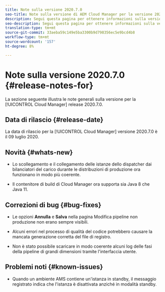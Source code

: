 ```yaml
---
title: Note sulla versione 2020.7.0
seo-title: Note sulla versione di AEM Cloud Manager per la versione 2020.7.0
description: Segui questa pagina per ottenere informazioni sulla versione 2020.7.0 di Cloud Manager
seo-description: Segui questa pagina per ottenere informazioni sulla versione 2020.7.0 di AEM Cloud Manager
translation-type: tm+mt
source-git-commit: 33aeba59c149e5ba3300b9d798356ec5e9bcd4b8
workflow-type: tm+mt
source-wordcount: '157'
ht-degree: 8%

---
```


# Note sulla versione 2020.7.0 {#release-notes-for}

La sezione seguente illustra le note generali sulla versione per la [!UICONTROL Cloud Manager] release 2020.7.0.

## Data di rilascio {#release-date}

La data di rilascio per la [!UICONTROL Cloud Manager] versione 2020.7.0 è il 09 luglio 2020.

## Novità {#whats-new}

* Lo scollegamento e il collegamento delle istanze dello dispatcher dai bilanciatori del carico durante le distribuzioni di produzione ora funzionano in modo più coerente.

* Il contenitore di build di Cloud Manager ora supporta sia Java 8 che Java 11.


## Correzioni di bug {#bug-fixes}

* Le opzioni **Annulla** e **Salva** nella pagina Modifica pipeline non produzione non erano sempre visibili.

* Alcuni errori nel processo di qualità del codice potrebbero causare la mancata generazione corretta del file di registro.

* Non è stato possibile scaricare in modo coerente alcuni log delle fasi della pipeline di grandi dimensioni tramite l&#39;interfaccia utente.

## Problemi noti {#known-issues}

* Quando un ambiente AMS contiene un&#39;istanza in standby, il messaggio registrato indica che l&#39;istanza è disattivata anziché in modalità standby.

